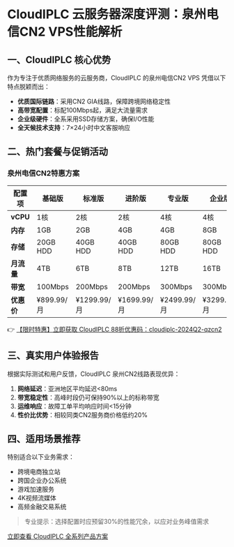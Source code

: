 # CloudIPLC 云服务器深度评测：泉州电信CN2 VPS性能解析

## 一、CloudIPLC 核心优势

作为专注于优质网络服务的云服务商，CloudIPLC 的泉州电信CN2 VPS 凭借以下特点脱颖而出：
- **优质国际链路**：采用CN2 GIA线路，保障跨境网络稳定性
- **高带宽配置**：标配100Mbps起，满足大流量需求
- **企业级硬件**：全系采用SSD存储方案，确保I/O性能
- **全天候技术支持**：7×24小时中文客服响应

## 二、热门套餐与促销活动

### 泉州电信CN2特惠方案

| 配置项       | 基础版       | 标准版       | 进阶版       | 专业版       | 企业版       |
|--------------|-------------|-------------|-------------|-------------|-------------|
| **vCPU**     | 1核         | 2核         | 2核         | 4核         | 4核         |
| **内存**      | 1GB         | 2GB         | 4GB         | 4GB         | 8GB         |
| **存储**      | 20GB HDD    | 40GB HDD    | 40GB HDD    | 80GB HDD    | 80GB HDD    |
| **月流量**    | 4TB         | 6TB         | 8TB         | 12TB        | 16TB        |
| **带宽**      | 100Mbps     | 200Mbps     | 200Mbps     | 300Mbps     | 300Mbps     |
| **优惠价**    | ¥899.99/月  | ¥1299.99/月 | ¥1699.99/月 | ¥2499.99/月 | ¥3299.99/月 |

👉 [【限时特惠】立即获取 CloudIPLC 88折优惠码：cloudiplc-2024Q2-qzcn2](https://bit.ly/cloudiplc)

## 三、真实用户体验报告

根据实际测试和用户反馈，CloudIPLC 泉州CN2线路表现优异：
1. **网络延迟**：亚洲地区平均延迟<80ms
2. **带宽稳定性**：高峰时段仍可保持90%以上的标称带宽
3. **运维响应**：故障工单平均响应时间<15分钟
4. **性价比优势**：相较同类CN2服务商价格低约20%

## 四、适用场景推荐

特别适合以下业务需求：
- 跨境电商独立站
- 跨国企业办公系统
- 游戏加速服务
- 4K视频流媒体
- 高频金融交易系统

> 专业提示：选择配置时应预留30%的性能冗余，以应对业务峰值需求

[立即查看 CloudIPLC 全系列产品方案](https://bit.ly/cloudiplc)